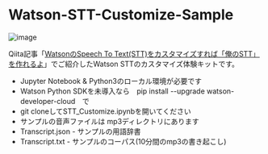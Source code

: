 # Watson-STT-Customize-Sample

![image](https://qiita-image-store.s3.amazonaws.com/0/108535/d001e838-6ee7-71d9-4f05-d181efbcd0ed.png)

Qiita記事「[WatsonのSpeech To Text(STT)をカスタマイズすれば「俺のSTT」を作れるよ](https://qiita.com/ishida330/items/1d1844f7b0d52fe59bd2)」でご紹介したWatson STTのカスタマイズ体験キットです。

- Jupyter Notebook & Python3のローカル環境が必要です
- Watson Python SDKを未導入なら　pip install --upgrade watson-developer-cloud　で
- git cloneしてSTT_Customize.ipynbを開いてください
- サンプルの音声ファイルは mp3ディレクトリにあります
- Transcript.json - サンプルの用語辞書
- Transcript.txt  - サンプルのコーパス(10分間のmp3の書き起こし)
